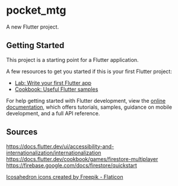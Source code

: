 # pocket_mtg

A new Flutter project.

## Getting Started

This project is a starting point for a Flutter application.

A few resources to get you started if this is your first Flutter project:

- [Lab: Write your first Flutter app](https://docs.flutter.dev/get-started/codelab)
- [Cookbook: Useful Flutter samples](https://docs.flutter.dev/cookbook)

For help getting started with Flutter development, view the
[online documentation](https://docs.flutter.dev/), which offers tutorials,
samples, guidance on mobile development, and a full API reference.

## Sources
https://docs.flutter.dev/ui/accessibility-and-internationalization/internationalization
https://docs.flutter.dev/cookbook/games/firestore-multiplayer
https://firebase.google.com/docs/firestore/quickstart

<a href="https://www.flaticon.com/free-icons/icosahedron" title="icosahedron icons">Icosahedron icons created by Freepik - Flaticon</a>